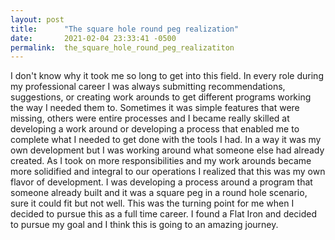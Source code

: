 ```yaml
---
layout: post
title:      "The square hole round peg realization"
date:       2021-02-04 23:33:41 -0500
permalink:  the_square_hole_round_peg_realizatiton
---
```


I don't know why it took me so long to get into this field. In every role during my professional career I was always submitting recommendations, suggestions, or creating work arounds to get different programs working the way I needed them to. Sometimes it was simple features that were missing, others were entire processes and I became really skilled at developing a work around or developing a process that enabled me to complete what I needed to get done with the tools I had. In a way it was my own development but I was working around what someone else had already created. As I took on more responsibilities and my work arounds became more solidified and integral to our operations I realized that this was my own flavor of development. I was developing a process around a program that someone already built and it was a square peg in a round hole scenario, sure it could fit but not well. This was the turning point for me when I decided to pursue this as a full time career. I found a Flat Iron and decided to pursue my goal and I think this is going to an amazing journey. 
